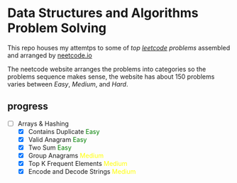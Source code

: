 # Data Structures and Algorithms Problem Solving

  This repo houses my attemtps to some of *top [leetcode](https://leetcode.com/) problems* assembled and arranged by [neetcode.io](https://neetcode.io/)

The neetcode website arranges the problems into categories so the problems sequence makes sense, the website has about 150 problems varies between *Easy*, *Medium*, and *Hard*.

## progress

- [ ] Arrays & Hashing
  - [x] Contains Duplicate <span style="color: green;">Easy</span>
  - [x] Valid Anagram <span style="color: green;">Easy</span>
  - [x] Two Sum <span style="color: green;">Easy</span>
  - [x] Group Anagrams <span style="color: yellow;">Medium</span>
  - [x] Top K Frequent Elements <span style="color: yellow;">Medium</span>
  - [x] Encode and Decode Strings <span style="color: yellow;">Medium</span>
